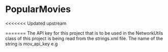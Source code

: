 # PopularMovies
<<<<<<< Updated upstream

=======
The API key for this project that is to be used in the NetworkUtils class of this project is being read from the strings.xml file.
The name of the string is mov_api_key e.g <string name="your_API-key"></string>
